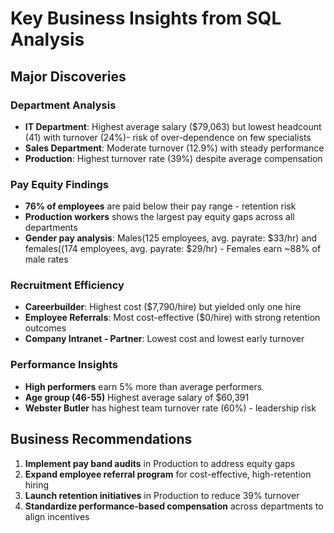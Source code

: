 # Key Business Insights from SQL Analysis

##  Major Discoveries

### Department Analysis
- **IT Department**: Highest average salary ($79,063) but lowest headcount (41) with turnover (24%)- risk of over-dependence on few specialists
- **Sales Department**: Moderate turnover (12.9%) with steady performance
- **Production**: Highest turnover rate (39%) despite average compensation

### Pay Equity Findings
- **76% of employees** are paid below their pay range - retention risk
- **Production workers** shows the largest pay equity gaps across all departments
- **Gender pay analysis**: Males(125 employees, avg. payrate: $33/hr) and females((174 employees, avg. payrate: $29/hr) - Females earn ~88% of male rates

### Recruitment Efficiency
- **Careerbuilder**: Highest cost ($7,790/hire) but yielded only one hire
- **Employee Referrals**: Most cost-effective ($0/hire) with strong retention outcomes
- **Company Intranet - Partner**: Lowest cost and lowest early turnover

### Performance Insights
- **High performers** earn 5% more than average performers
- **Age group (46-55)** Highest average salary of $60,391
- **Webster Butler** has highest team turnover rate (60%) - leadership risk

##  Business Recommendations
1. **Implement pay band audits** in Production to address equity gaps
2. **Expand employee referral program** for cost-effective, high-retention hiring
3. **Launch retention initiatives** in Production to reduce 39% turnover
4. **Standardize performance-based compensation** across departments to align incentives
